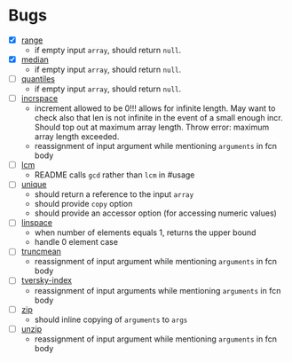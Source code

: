 Bugs
====

- [x] [range](https://github.com/compute-io/range)
	-	if empty input `array`, should return `null`.
- [x] [median](https://github.com/compute-io/median)
	-	if empty input `array`, should return `null`.
- [ ] [quantiles](https://github.com/compute-io/quantiles)
	-	if empty input `array`, should return `null`.
- [ ] [incrspace](https://github.com/compute-io/incrspace)
	-	increment allowed to be 0!!! allows for infinite length. May want to check also that len is not infinite in the event of a small enough incr. Should top out at maximum array length. Throw error: maximum array length exceeded.
	-	reassignment of input argument while mentioning `arguments` in fcn body
- [ ] [lcm](https://github.com/compute-io/lcm)
	-	README calls `gcd` rather than `lcm` in #usage
- [ ] [unique](https://github.com/compute-io/unique)
	-	should return a reference to the input `array`
	-	should provide `copy` option
	-	should provide an accessor option (for accessing numeric values)
- [ ] [linspace](https://github.com/compute-io/linspace)
	-	when number of elements equals 1, returns the upper bound
	-	handle 0 element case
- [ ] [truncmean](https://github.com/compute-io/truncmean)
	-	reassignment of input argument while mentioning `arguments` in fcn body
- [ ] [tversky-index](https://github.com/compute-io/tversky-index)
	-	reassignment of input arguments while mentioning `arguments` in fcn body
- [ ] [zip](https://github.com/compute-io/zip)
	-	should inline copying of `arguments` to `args`
- [ ] [unzip](https://github.com/compute-io/unzip)
	-	reassignment of input argument while mentioning `arguments` in fcn body

 
